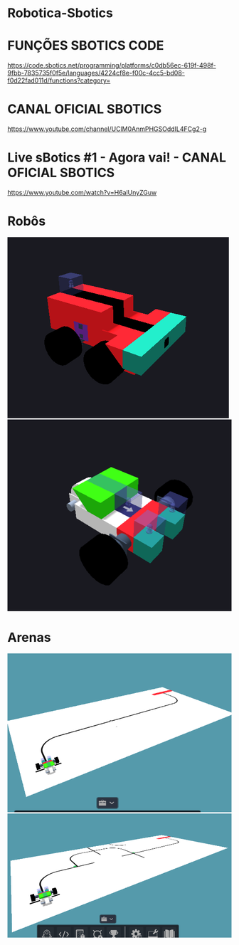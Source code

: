 # Robotica-Sbotics

# FUNÇÕES SBOTICS CODE
https://code.sbotics.net/programming/platforms/c0db56ec-619f-498f-9fbb-7835735f0f5e/languages/4224cf8e-f00c-4cc5-bd08-f0d22fad011d/functions?category=

# CANAL OFICIAL SBOTICS
https://www.youtube.com/channel/UClM0AnmPHGSOddIL4FCg2-g

# Live sBotics #1 - Agora vai! - CANAL OFICIAL SBOTICS
https://www.youtube.com/watch?v=H6alUnyZGuw

# Robôs

<img src="/Imagens/Robo-Juca.png" alt="Juca"/>

<img src="/Imagens/Robo-Tomada.png" alt="Tomada"/>

# Arenas

<img src="/Imagens/Arena-01.png" alt="Arena"/>

<img src="/Imagens/Arena-02.png" alt="Arena"/>
